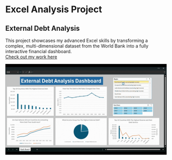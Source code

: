 # Excel Analysis Project

## External Debt Analysis
This project showcases my advanced Excel skills by transforming a complex, multi-dimensional dataset from the World Bank into a fully interactive financial dashboard.  
[Check out my work here](files) 

![Dash board](https://github.com/Codesbyeni/EXternal-Debt-Analysis/blob/7ef868a872ec79dffb266af61407e4bb161c7906/Debt%20Analysis%20Git/Dash%20board%20video%20-%20Made%20with%20Clipchamp.mp4.gif) 
